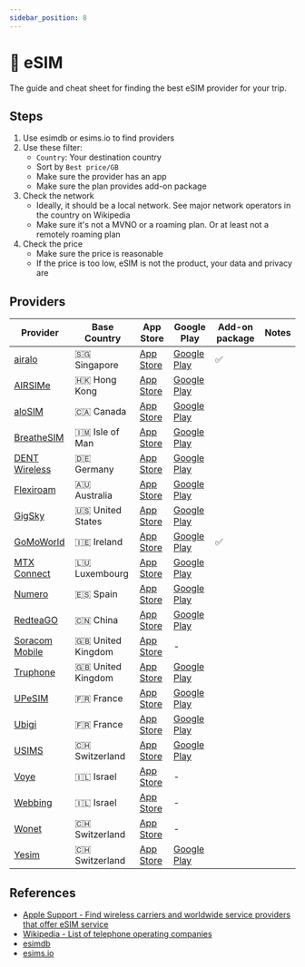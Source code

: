 ```yaml
---
sidebar_position: 8
---
```


# 📡 eSIM

The guide and cheat sheet for finding the best eSIM provider for your trip.

## Steps

1. Use esimdb or esims.io to find providers
2. Use these filter:
   - `Country`: Your destination country
   - Sort by `Best price/GB`
   - Make sure the provider has an app
   - Make sure the plan provides add-on package
3. Check the network
   - Ideally, it should be a local network. See major network operators in the country on Wikipedia
   - Make sure it's not a MVNO or a roaming plan. Or at least not a remotely roaming plan
4. Check the price
   - Make sure the price is reasonable
   - If the price is too low, eSIM is not the product, your data and privacy are

## Providers

| Provider                                                             | Base Country      | App Store                                            | Google Play                                                                               | Add-on package | Notes |
| -------------------------------------------------------------------- | ----------------- | ---------------------------------------------------- | ----------------------------------------------------------------------------------------- | -------------- | ----- |
| [airalo](https://www.airalo.com/)                                    | 🇸🇬 Singapore      | [App Store](https://apps.apple.com/app/id1475911720) | [Google Play](https://play.google.com/store/apps/details?id=com.mobillium.airalo)         | ✅             |       |
| [AIRSIMe](https://www.airsime.com/)                                  | 🇭🇰 Hong Kong      | [App Store](https://apps.apple.com/app/id1156817594) | [Google Play](https://play.google.com/store/apps/details?id=com.airsimroam)               |                |       |
| [aloSIM](http://www.alosim.com/)                                     | 🇨🇦 Canada         | [App Store](https://apps.apple.com/app/id1535815057) | [Google Play](https://play.google.com/store/apps/details?id=com.affinityclick.alosim)     |                |       |
| [BreatheSIM](https://www.breathesim.com/)                            | 🇮🇲 Isle of Man    | [App Store](https://apps.apple.com/app/id1550961190) | [Google Play](https://play.google.com/store/apps/details?id=com.manxtelecom.breathesim)   |                |       |
| [DENT Wireless](https://www.dentwireless.com/esim)                   | 🇩🇪 Germany        | [App Store](https://apps.apple.com/app/id1325019276) | [Google Play](https://play.google.com/store/apps/details?id=com.dentwireless.dentapp)     |                |       |
| [Flexiroam](https://www.flexiroam.com/)                              | 🇦🇺 Australia      | [App Store](https://apps.apple.com/app/id1084265472) | [Google Play](https://play.google.com/store/apps/details?id=com.flexiroamx)               |                |       |
| [GigSky](https://www.gigsky.com/)                                    | 🇺🇸 United States  | [App Store](https://apps.apple.com/app/id590458648)  | [Google Play](https://play.google.com/store/apps/details?id=com.gigsky.gigsky)            |                |       |
| [GoMoWorld](https://www.gomoworld.com/)                              | 🇮🇪 Ireland        | [App Store](https://apps.apple.com/app/id1603403354) | [Google Play](https://play.google.com/store/apps/details?id=ie.eir.gomoworld)             | ✅             |       |
| [MTX Connect](http://mtxc.eu/)                                       | 🇱🇺 Luxembourg     | [App Store](https://apps.apple.com/app/id1189100693) | [Google Play](https://play.google.com/store/apps/details?id=eu.mtxc.android)              |                |       |
| [Numero](https://www.numeroesim.com/)                                | 🇪🇸 Spain          | [App Store](https://apps.apple.com/app/id1249825694) | [Google Play](https://play.google.com/store/apps/details?id=com.esim.numero)              |                |       |
| [RedteaGO](https://redteago.com/)                                    | 🇨🇳 China          | [App Store](https://apps.apple.com/app/id1492864476) | [Google Play](https://play.google.com/store/apps/details?id=com.redteamobile.redteago)    |                |       |
| [Soracom Mobile](https://soracommobile.com/)                         | 🇬🇧 United Kingdom | [App Store](https://apps.apple.com/app/id1498164804) | -                                                                                         |                |       |
| [Truphone](https://www.truphone.com/)                                | 🇬🇧 United Kingdom | [App Store](https://apps.apple.com/app/id1369080719) | [Google Play](https://play.google.com/store/apps/details?id=com.truphone.esim)            |                |       |
| [UPeSIM](https://www.upesim.com/en/)                                 | 🇫🇷 France         | [App Store](https://apps.apple.com/app/id1548434253) | [Google Play](https://play.google.com/store/apps/details?id=com.ogloba.ew.mysim.android)  |                |       |
| [Ubigi](https://cellulardata.ubigi.com/ios/iphone/get-esim/)         | 🇫🇷 France         | [App Store](https://apps.apple.com/app/id1375857674) | [Google Play](https://play.google.com/store/apps/details?id=com.transatel.selfcare.ubigi) |                |       |
| [USIMS](http://www.usims.com/)                                       | 🇨🇭 Switzerland    | [App Store](https://apps.apple.com/app/id1555283998) | [Google Play](https://play.google.com/store/apps/details?id=com.wonet.usims)              |                |       |
| [Voye](https://voyeglobal.com/)                                      | 🇮🇱 Israel         | [App Store](https://apps.apple.com/app/id6447675543) | -                                                                                         |                |       |
| [Webbing](https://www.iamwebbing.com/esim-ios-iphone-dual-sim-plan/) | 🇮🇱 Israel         | [App Store](https://apps.apple.com/app/id1518752196) | -                                                                                         |                |       |
| [Wonet](https://wonet.com/)                                          | 🇨🇭 Switzerland    | [App Store](https://apps.apple.com/app/id1291265576) | -                                                                                         |                |       |
| [Yesim](https://yesim.app/)                                          | 🇨🇭 Switzerland    | [App Store](https://apps.apple.com/app/id1458505230) | [Google Play](https://play.google.com/store/apps/details?id=com.yesimmobile)              |                |       |

## References

- [Apple Support - Find wireless carriers and worldwide service providers that offer eSIM service](https://support.apple.com/en-us/HT209096)
- [Wikipedia - List of telephone operating companies](https://en.wikipedia.org/wiki/List_of_telephone_operating_companies)
- [esimdb](https://esimdb.com/)
- [esims.io](https://esims.io/)
